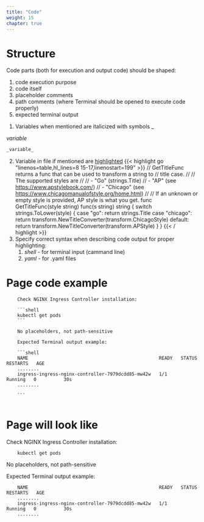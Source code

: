 ```yaml
---
title: "Code"
weight: 15
chapter: true
---
```


#   Structure

Code parts (both for execution and output code) should be shaped:

1) code execution purpose
2) code itself
3) placeholder comments 
4) path comments (where Terminal should be opened to execute code properly)
5) expected terminal output

1. Variables when mentioned are italicized with symbols \_  

_variable_

```md
_variable_
```
2. Variable in file if mentioned are [highlighted](https://gohugo.io/content-management/syntax-highlighting/)
   {{< highlight go "linenos=table,hl_lines=8 15-17,linenostart=199" >}}
   // GetTitleFunc returns a func that can be used to transform a string to
   // title case.
   //
   // The supported styles are
   //
   // - "Go" (strings.Title)
   // - "AP" (see https://www.apstylebook.com/)
   // - "Chicago" (see https://www.chicagomanualofstyle.org/home.html)
   //
   // If an unknown or empty style is provided, AP style is what you get.
   func GetTitleFunc(style string) func(s string) string {
     switch strings.ToLower(style) {
       case "go":
       return strings.Title
       case "chicago":
       return transform.NewTitleConverter(transform.ChicagoStyle)
       default:
       return transform.NewTitleConverter(transform.APStyle)
     }
   }
   {{< / highlight >}}
3. Specify correct syntax when describing code output for proper highlighting:
   1. _shell_ - for terminal input (cammand line)
   2. _yaml_ - for .yaml files
#   Page code example

```shell
    Check NGINX Ingress Controller installation:

    ```shell
    kubectl get pods
    ```
    
    No placeholders, not path-sensitive 

    Expected Terminal output example:    
    
    ```shell
    NAME                                                READY   STATUS    RESTARTS   AGE
    ........
    ingress-ingress-nginx-controller-7979dcdd85-mw42w   1/1     Running   0          30s
    ........
    
    ```
    
```

#   Page will look like

Check NGINX Ingress Controller installation:

```shell
    kubectl get pods
```
    
No placeholders, not path-sensitive 

Expected Terminal output example:    
    
```shell
    NAME                                                READY   STATUS    RESTARTS   AGE
    ........
    ingress-ingress-nginx-controller-7979dcdd85-mw42w   1/1     Running   0          30s
    ........
    
```
    

